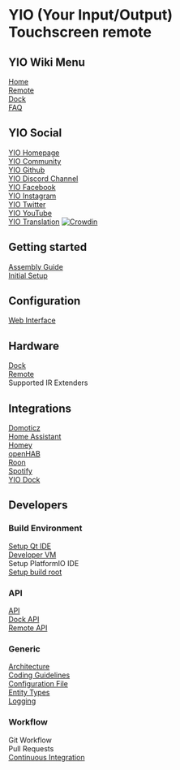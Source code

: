 # YIO (Your Input/Output) Touchscreen remote

## YIO Wiki Menu

[Home](../../wiki/home)  
[Remote](../../wiki/info-remote)  
[Dock](../../wiki/info-Dock)  
[FAQ](../../wiki/FAQ)

## YIO Social

[YIO Homepage](https://yio-remote.com)  
[YIO Community](https://community.yio-remote.com/)  
[YIO Github](https://github.com/YIO-Remote)  
[YIO Discord Channel](http://chat.yio-remote.com)  
[YIO Facebook](https://www.facebook.com/YIOremote)  
[YIO Instagram](https://www.instagram.com/yioremote/)  
[YIO Twitter](https://twitter.com/yioremote)  
[YIO YouTube](http://video.yio-remote.com/)  
[YIO Translation](https://translate.yio-remote.com) [![Crowdin](https://d322cqt584bo4o.cloudfront.net/yio-remote-translation/localized.svg)](https://crowdin.com/project/yio-remote-translation)

## Getting started

[Assembly Guide](../../wiki/gettingstarted-assembly_guide)  
[Initial Setup](../../wiki/gettingstarted-initial_setup)

## Configuration

[Web Interface](../../wiki/configuration-webInterface)  

## Hardware

[Dock](../../wiki/hardware-dock)  
[Remote](../../wiki/hardware-remote)  
Supported IR Extenders  

## Integrations

[Domoticz](../../wiki/integration-domoticz)  
[Home Assistant](../../wiki/integration-homeAssistant)  
[Homey](../../wiki/integration-homey)  
[openHAB](../../wiki/integration-openHAB)  
[Roon](../../wiki/integration-roon)  
[Spotify](../../wiki/integration-spotify)  
[YIO Dock](../../wiki/integration-YIOdock)  

## Developers

### Build Environment
[Setup Qt IDE](../../wiki/developer-qt_ide)  
[Developer VM](../../wiki/developer-vm)  
Setup PlatformIO IDE  
[Setup build root](../../wiki/developer-buildroot)  

### API

[API](../../wiki/developer-API)  
[Dock API](../../wiki/developer-API#yio-remote-api)  
[Remote API](../../wiki/developer-API#yio-remote-api)  

### Generic

[Architecture](../../wiki/developer-architecture)  
[Coding Guidelines](../../wiki/Coding-Guidelines)  
[Configuration File](../../wiki/developer-config-json)  
[Entity Types](../../wiki/developer-entity-types)  
[Logging](../../wiki/Logging)  

### Workflow

Git Workflow  
Pull Requests  
[Continuous Integration](../../wiki/Continuous-Integration)  
